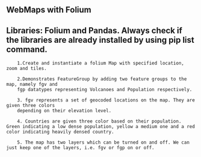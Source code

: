 WebMaps with Folium
-------
Libraries: Folium and Pandas.
Always check if the libraries are already installed by using pip list command.
---
        1.Create and instantiate a folium Map with specified location, zoom and tiles.

        2.Demonstrates FeatureGroup by adding two feature groups to the map, namely fgv and
        fgp datatypes representing Volcanoes and Population respectively.

        3. fgv represents a set of geocoded locations on the map. They are given three colors
        depending on their elevation level.

        4. Countries are given three color based on their population. Green indicating a low dense population, yellow a medium one and a red color indicating heavily densed country.

        5. The map has two layers which can be turned on and off. We can just keep one of the layers, i.e. fgv or fgp on or off.
